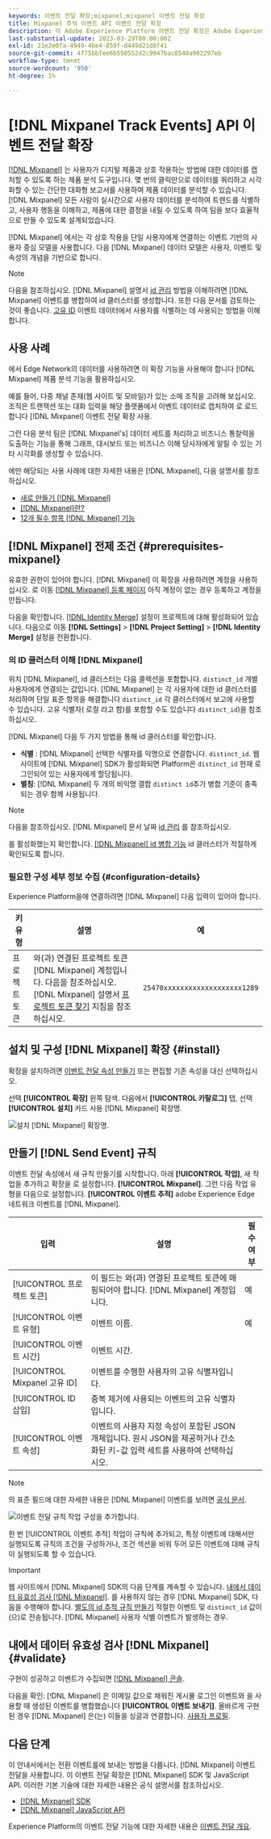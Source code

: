 ```yaml
---
keywords: 이벤트 전달 확장;mixpanel;mixpanel 이벤트 전달 확장
title: Mixpanel 추적 이벤트 API 이벤트 전달 확장
description: 이 Adobe Experience Platform 이벤트 전달 확장은 Adobe Experience Edge Network 이벤트를 Mixpanel로 보냅니다.
last-substantial-update: 2023-03-29T00:00:00Z
exl-id: 21e2e0fa-4949-4be4-859f-d449d21d8f41
source-git-commit: 4f75bbfee6b550552d2c9947bac8540a982297eb
workflow-type: tm+mt
source-wordcount: '950'
ht-degree: 1%

---
```


# [!DNL Mixpanel Track Events] API 이벤트 전달 확장

[[!DNL Mixpanel]](https://www.mixpanel.com) 는 사용자가 디지털 제품과 상호 작용하는 방법에 대한 데이터를 캡처할 수 있도록 하는 제품 분석 도구입니다. 몇 번의 클릭만으로 데이터를 쿼리하고 시각화할 수 있는 간단한 대화형 보고서를 사용하여 제품 데이터를 분석할 수 있습니다. [!DNL Mixpanel] 모든 사람이 실시간으로 사용자 데이터를 분석하여 트렌드를 식별하고, 사용자 행동을 이해하고, 제품에 대한 결정을 내릴 수 있도록 하여 팀을 보다 효율적으로 만들 수 있도록 설계되었습니다.

[!DNL Mixpanel] 에서는 각 상호 작용을 단일 사용자에게 연결하는 이벤트 기반의 사용자 중심 모델을 사용합니다. 다음 [!DNL Mixpanel] 데이터 모델은 사용자, 이벤트 및 속성의 개념을 기반으로 합니다.

>[!NOTE]
>
>다음을 참조하십시오. [!DNL Mixpanel] 설명서 [id 관리](https://help.mixpanel.com/hc/en-us/articles/360041039771-Getting-Started-with-Identity-Management) 방법을 이해하려면 [!DNL Mixpanel] 이벤트를 병합하여 id 클러스터를 생성합니다. 또한 다음 문서를 검토하는 것이 좋습니다. [고유 ID](https://help.mixpanel.com/hc/en-us/articles/115004509426-Distinct-ID-Creation-JavaScript-iOS-Android-) 이벤트 데이터에서 사용자를 식별하는 데 사용되는 방법을 이해합니다.

## 사용 사례

에서 Edge Network의 데이터를 사용하려면 이 확장 기능을 사용해야 합니다 [!DNL Mixpanel] 제품 분석 기능을 활용하십시오.

예를 들어, 다중 채널 존재(웹 사이트 및 모바일)가 있는 소매 조직을 고려해 보십시오. 조직은 트랜잭션 또는 대화 입력을 해당 플랫폼에서 이벤트 데이터로 캡처하여 로 로드합니다 [!DNL Mixpanel] 이벤트 전달 확장 사용.

그런 다음 분석 팀은 [!DNL Mixpanel's] 데이터 세트를 처리하고 비즈니스 통찰력을 도출하는 기능을 통해 그래프, 대시보드 또는 비즈니스 이해 당사자에게 알릴 수 있는 기타 시각화를 생성할 수 있습니다.

에만 해당되는 사용 사례에 대한 자세한 내용은 [!DNL Mixpanel], 다음 설명서를 참조하십시오.

* [새로 만들기 [!DNL Mixpanel]](https://docs.mixpanel.com/docs)
* [ [!DNL Mixpanel]란?](https://developer.mixpanel.com/docs)
* [12개 필수 항목 [!DNL Mixpanel] 기능](https://mixpanel.com/blog/12-things-you-probably-didnt-know-you-could-do-with-mixpanel/)

## [!DNL Mixpanel] 전제 조건 {#prerequisites-mixpanel}

유효한 권한이 있어야 합니다. [!DNL Mixpanel] 이 확장을 사용하려면 계정을 사용하십시오. 로 이동 [[!DNL Mixpanel] 등록 페이지](https://mixpanel.com/register/) 아직 계정이 없는 경우 등록하고 계정을 만듭니다.

다음을 확인합니다. [[!DNL Identity Merge]](https://help.mixpanel.com/hc/en-us/articles/9648680824852-ID-Merge-Implementation-Best-Practices) 설정이 프로젝트에 대해 활성화되어 있습니다. 다음으로 이동 **[!DNL Settings]** > **[!DNL Project Setting]** > **[!DNL Identity Merge]** 설정을 전환합니다.

### 의 ID 클러스터 이해 [!DNL Mixpanel]

위치 [!DNL Mixpanel], id 클러스터는 다음 콜렉션을 포함합니다. `distinct_id` 개별 사용자에게 연결되는 값입니다. [!DNL Mixpanel] 는 각 사용자에 대한 id 클러스터를 처리하며 단일 표준 항목을 해결합니다 `distinct_id` 각 클러스터에서 보고에 사용할 수 있습니다. 고유 식별자( 로컬 라고 함)를 포함할 수도 있습니다 `distinct_id`)을 참조하십시오.

[!DNL Mixpanel] 다음 두 가지 방법을 통해 id 클러스터를 확인합니다.

* **식별** : [!DNL Mixpanel] 선택한 식별자를 익명으로 연결합니다. `distinct_id`. 웹 사이트에 [!DNL Mixpanel] SDK가 활성화되면 Platform은 `distinct_id` 현재 로그인되어 있는 사용자에게 할당됩니다.
* **별칭**: [!DNL Mixpanel] 두 개의 비익명 결합 `distinct id`추가 병합 기준이 충족되는 경우 함께 사용됩니다.

>[!NOTE]
>
>다음을 참조하십시오. [!DNL Mixpanel] 문서 날짜 [id 관리](https://help.mixpanel.com/hc/en-us/articles/360041039771-Getting-Started-with-Identity-Management#user-identification) 를 참조하십시오.
>
>를 활성화했는지 확인합니다. [[!DNL Mixpanel] id 병합 기능](#prerequisites-mixpanel) id 클러스터가 적절하게 확인되도록 합니다.

### 필요한 구성 세부 정보 수집 {#configuration-details}

Experience Platform을에 연결하려면 [!DNL Mixpanel] 다음 입력이 있어야 합니다.

| 키 유형 | 설명 | 예 |
| --- | --- | --- |
| 프로젝트 토큰 | 와(과) 연결된 프로젝트 토큰 [!DNL Mixpanel] 계정입니다. 다음을 참조하십시오. [!DNL Mixpanel] 설명서 [프로젝트 토큰 찾기](https://help.mixpanel.com/hc/en-us/articles/115004502806-Find-Project-Token-) 지침을 참조하십시오. | `25470xxxxxxxxxxxxxxxxxxx1289` |

## 설치 및 구성 [!DNL Mixpanel] 확장 {#install}

확장을 설치하려면 [이벤트 전달 속성 만들기](../../../ui/event-forwarding/overview.md#properties) 또는 편집할 기존 속성을 대신 선택하십시오.

선택 **[!UICONTROL 확장]** 왼쪽 탐색. 다음에서 **[!UICONTROL 카탈로그]** 탭, 선택 **[!UICONTROL 설치]** 카드 사용 [!DNL Mixpanel] 확장명.

![설치 [!DNL Mixpanel] 확장명.](../../../images/extensions/server/mixpanel/install-extension.png)

## 만들기 [!DNL Send Event] 규칙

이벤트 전달 속성에서 새 규칙 만들기를 시작합니다. 아래 **[!UICONTROL 작업]**, 새 작업을 추가하고 확장을 로 설정합니다. **[!UICONTROL Mixpanel]**. 그런 다음 작업 유형을 다음으로 설정합니다. **[!UICONTROL 이벤트 추적]** adobe Experience Edge 네트워크 이벤트를 [!DNL Mixpanel].

| 입력 | 설명 | 필수 여부 |
| --- | --- | --- |
| [!UICONTROL 프로젝트 토큰] | 이 필드는 와(과) 연결된 프로젝트 토큰에 매핑되어야 합니다. [!DNL Mixpanel] 계정입니다. | 예 |
| [!UICONTROL 이벤트 유형] | 이벤트 이름. | 예 |
| [!UICONTROL 이벤트 시간] | 이벤트 시간. | |
| [!UICONTROL Mixpanel 고유 ID] | 이벤트를 수행한 사용자의 고유 식별자입니다. | |
| [!UICONTROL ID 삽입] | 중복 제거에 사용되는 이벤트의 고유 식별자입니다. | |
| [!UICONTROL 이벤트 속성] | 이벤트의 사용자 지정 속성이 포함된 JSON 개체입니다. 원시 JSON을 제공하거나 간소화된 키-값 입력 세트를 사용하여 선택하십시오. | |

>[!NOTE]
>
>의 표준 필드에 대한 자세한 내용은 [!DNL Mixpanel] 이벤트를 보려면 [공식 문서](https://developer.mixpanel.com/reference/import-events#event).

![이벤트 전달 규칙 작업 구성을 추가합니다.](../../../images/extensions/server/mixpanel/track-event-action.png)

한 번 [!UICONTROL 이벤트 추적] 작업이 규칙에 추가되고, 특정 이벤트에 대해서만 실행되도록 규칙의 조건을 구성하거나, 조건 섹션을 비워 두어 모든 이벤트에 대해 규칙이 실행되도록 할 수 있습니다.

>[!IMPORTANT]
>
>웹 사이트에서 [!DNL Mixpanel] SDK의 다음 단계를 계속할 수 있습니다. [내에서 데이터 유효성 검사 [!DNL Mixpanel]](#validate). 를 사용하지 않는 경우 [!DNL Mixpanel] SDK, 다음을 수행해야 합니다. [별도의 id 추적 규칙 만들기](#create-an-identity-tracking-rule) 적절한 이벤트 및 `distinct_id` 값이 (으)로 전송됩니다. [!DNL Mixpanel] 사용자 식별 이벤트가 발생하는 경우.

## 내에서 데이터 유효성 검사 [!DNL Mixpanel] {#validate}

구현이 성공하고 이벤트가 수집되면 [[!DNL Mixpanel] 콘솔](https://help.mixpanel.com/hc/en-us/articles/4402837164948).

다음을 확인: [!DNL Mixpanel] 은 이메일 값으로 채워진 게시물 로그인 이벤트와 을 사용할 때 생성된 이벤트를 병합했습니다 **[!UICONTROL 이벤트 보내기]**. 올바르게 구현된 경우 [!DNL Mixpanel] 은(는) 이들을 싱글과 연결합니다. [사용자 프로필](https://help.mixpanel.com/hc/en-us/articles/115004501966).

## 다음 단계

이 안내서에서는 전환 이벤트를에 보내는 방법을 다룹니다. [!DNL Mixpanel] 이벤트 전달을 사용합니다. 이 이벤트 전달 확장은 [!DNL Mixpanel] SDK 및 JavaScript API. 이러한 기본 기술에 대한 자세한 내용은 공식 설명서를 참조하십시오.

* [[!DNL Mixpanel] SDK](https://developer.mixpanel.com/docs/nodejs)
* [[!DNL Mixpanel] JavaScript API](https://developer.mixpanel.com/docs/javascript-full-api-reference#mixpanelidentify)

Experience Platform의 이벤트 전달 기능에 대한 자세한 내용은 [이벤트 전달 개요](../../../ui/event-forwarding/overview.md).
